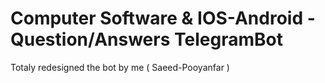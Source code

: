 # Computer Software & IOS-Android - Question/Answers TelegramBot
Totaly redesigned the bot by me ( Saeed-Pooyanfar )
